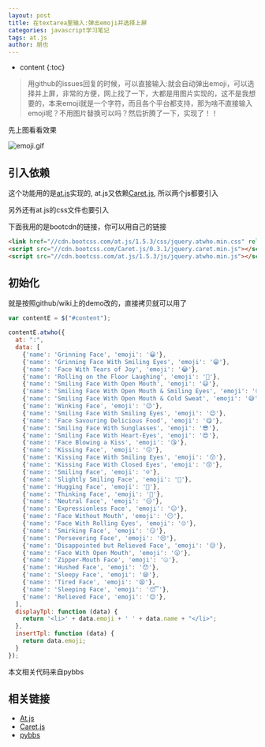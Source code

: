 ```yaml
---
layout: post
title: 在textarea里输入:弹出emoji并选择上屏
categories: javascript学习笔记
tags: at.js
author: 朋也
---
```


* content
{:toc}

> 用github的issues回复的时候，可以直接输入:就会自动弹出emoji，可以选择并上屏，非常的方便，网上找了一下，大都是用图片实现的，这不是我想要的，本来emoji就是一个字符，而且各个平台都支持，那为啥不直接输入emoji呢？不用图片替换可以吗？然后折腾了一下，实现了！！

先上图看看效果

![emoji.gif](/assets/emoji.gif)




## 引入依赖

这个功能用的是[at.js](https://github.com/ichord/At.js)实现的, at.js又依赖[Caret.js](https://github.com/ichord/Caret.js), 所以两个js都要引入

另外还有at.js的css文件也要引入

下面我用的是bootcdn的链接，你可以用自己的链接

```html
<link href="//cdn.bootcss.com/at.js/1.5.3/css/jquery.atwho.min.css" rel="stylesheet">
<script src="//cdn.bootcss.com/Caret.js/0.3.1/jquery.caret.min.js"></script>
<script src="//cdn.bootcss.com/at.js/1.5.3/js/jquery.atwho.min.js"></script>
```

## 初始化

就是按照github/wiki上的demo改的，直接拷贝就可以用了

```js
var contentE = $("#content");

contentE.atwho({
  at: ":",
  data: [
    {'name': 'Grinning Face', 'emoji': '😀'},
    {'name': 'Grinning Face With Smiling Eyes', 'emoji': '😁'},
    {'name': 'Face With Tears of Joy', 'emoji': '😂'},
    {'name': 'Rolling on the Floor Laughing', 'emoji': '🤣'},
    {'name': 'Smiling Face With Open Mouth', 'emoji': '😃'},
    {'name': 'Smiling Face With Open Mouth & Smiling Eyes', 'emoji': '😄'},
    {'name': 'Smiling Face With Open Mouth & Cold Sweat', 'emoji': '😅'},
    {'name': 'Winking Face', 'emoji': '😉'},
    {'name': 'Smiling Face With Smiling Eyes', 'emoji': '😊'},
    {'name': 'Face Savouring Delicious Food', 'emoji': '😋'},
    {'name': 'Smiling Face With Sunglasses', 'emoji': '😎'},
    {'name': 'Smiling Face With Heart-Eyes', 'emoji': '😍'},
    {'name': 'Face Blowing a Kiss', 'emoji': '😘'},
    {'name': 'Kissing Face', 'emoji': '😗'},
    {'name': 'Kissing Face With Smiling Eyes', 'emoji': '😙'},
    {'name': 'Kissing Face With Closed Eyes', 'emoji': '😚'},
    {'name': 'Smiling Face', 'emoji': '☺️'},
    {'name': 'Slightly Smiling Face', 'emoji': '🙂'},
    {'name': 'Hugging Face', 'emoji': '🤗'},
    {'name': 'Thinking Face', 'emoji': '🤔'},
    {'name': 'Neutral Face', 'emoji': '😐'},
    {'name': 'Expressionless Face', 'emoji': '😑'},
    {'name': 'Face Without Mouth', 'emoji': '😶'},
    {'name': 'Face With Rolling Eyes', 'emoji': '🙄'},
    {'name': 'Smirking Face', 'emoji': '😏'},
    {'name': 'Persevering Face', 'emoji': '😣'},
    {'name': 'Disappointed but Relieved Face', 'emoji': '😥'},
    {'name': 'Face With Open Mouth', 'emoji': '😮'},
    {'name': 'Zipper-Mouth Face', 'emoji': '🤐'},
    {'name': 'Hushed Face', 'emoji': '😯'},
    {'name': 'Sleepy Face', 'emoji': '😪'},
    {'name': 'Tired Face', 'emoji': '😫'},
    {'name': 'Sleeping Face', 'emoji': '😴'},
    {'name': 'Relieved Face', 'emoji': '😌'},
  ],
  displayTpl: function (data) {
    return '<li>' + data.emoji + ' ' + data.name + "</li>";
  },
  insertTpl: function (data) {
    return data.emoji;
  }
});
```

本文相关代码来自pybbs

## 相关链接

- [At.js](https://github.com/ichord/At.js)
- [Caret.js](https://github.com/ichord/Caret.js)
- [pybbs](https://github.com/atjiu/pybbs)
